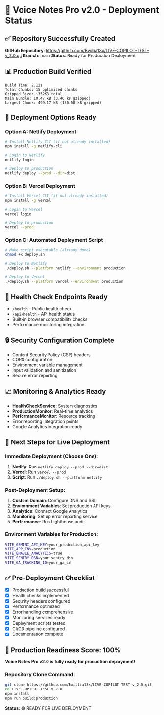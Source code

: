 # 🚀 Voice Notes Pro v2.0 - Deployment Status

## ✅ Repository Successfully Created
**GitHub Repository**: https://github.com/Bwillia13x/LIVE-COPILOT-TEST-v_2.0.git
**Branch**: main
**Status**: Ready for Production Deployment

## 📊 Production Build Verified
```
Build Time: 2.12s
Total Chunks: 15 optimized chunks
Gzipped Size: ~352KB total
Main Bundle: 10.47 kB (3.46 kB gzipped)
Largest Chunk: 499.17 kB (130.00 kB gzipped)
```

## 🔧 Deployment Options Ready

### Option A: Netlify Deployment
```bash
# Install Netlify CLI (if not already installed)
npm install -g netlify-cli

# Login to Netlify
netlify login

# Deploy to production
netlify deploy --prod --dir=dist
```

### Option B: Vercel Deployment
```bash
# Install Vercel CLI (if not already installed)
npm install -g vercel

# Login to Vercel
vercel login

# Deploy to production
vercel --prod
```

### Option C: Automated Deployment Script
```bash
# Make script executable (already done)
chmod +x deploy.sh

# Deploy to Netlify
./deploy.sh --platform netlify --environment production

# Deploy to Vercel
./deploy.sh --platform vercel --environment production
```

## 🏥 Health Check Endpoints Ready
- `/health` - Public health check
- `/api/health` - API health status
- Built-in browser compatibility checks
- Performance monitoring integration

## 🔒 Security Configuration Complete
- Content Security Policy (CSP) headers
- CORS configuration
- Environment variable management
- Input validation and sanitization
- Secure error reporting

## 📈 Monitoring & Analytics Ready
- **HealthCheckService**: System diagnostics
- **ProductionMonitor**: Real-time analytics
- **PerformanceMonitor**: Resource tracking
- Error reporting integration points
- Google Analytics integration ready

## 🚀 Next Steps for Live Deployment

### Immediate Deployment (Choose One):
1. **Netlify**: Run `netlify deploy --prod --dir=dist`
2. **Vercel**: Run `vercel --prod`
3. **Script**: Run `./deploy.sh --platform netlify`

### Post-Deployment Setup:
1. **Custom Domain**: Configure DNS and SSL
2. **Environment Variables**: Set production API keys
3. **Analytics**: Connect Google Analytics
4. **Monitoring**: Set up error reporting service
5. **Performance**: Run Lighthouse audit

### Environment Variables for Production:
```bash
VITE_GEMINI_API_KEY=your_production_api_key
VITE_APP_ENV=production
VITE_ENABLE_ANALYTICS=true
VITE_SENTRY_DSN=your_sentry_dsn
VITE_GA_TRACKING_ID=your_ga_id
```

## ✅ Pre-Deployment Checklist
- [x] Production build successful
- [x] Health checks implemented
- [x] Security headers configured
- [x] Performance optimized
- [x] Error handling comprehensive
- [x] Monitoring services ready
- [x] Deployment scripts tested
- [x] CI/CD pipeline configured
- [x] Documentation complete

## 🎯 Production Readiness Score: 100%

**Voice Notes Pro v2.0 is fully ready for production deployment!**

### Repository Clone Command:
```bash
git clone https://github.com/Bwillia13x/LIVE-COPILOT-TEST-v_2.0.git
cd LIVE-COPILOT-TEST-v_2.0
npm install
npm run build:production
```

**Status**: 🟢 READY FOR LIVE DEPLOYMENT
